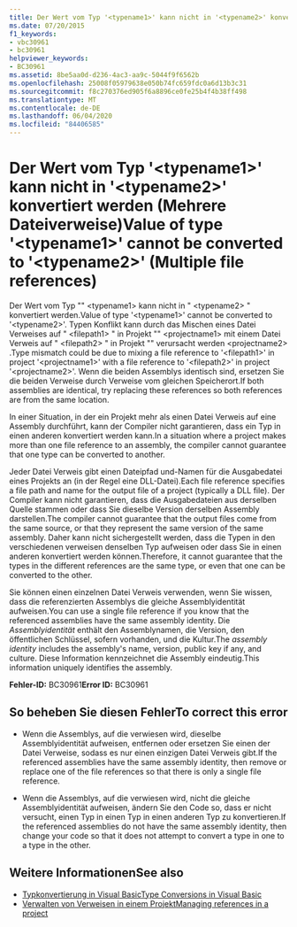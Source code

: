 ```yaml
---
title: Der Wert vom Typ '<typename1>' kann nicht in '<typename2>' konvertiert werden (Mehrere Dateiverweise)
ms.date: 07/20/2015
f1_keywords:
- vbc30961
- bc30961
helpviewer_keywords:
- BC30961
ms.assetid: 8be5aa0d-d236-4ac3-aa9c-5044f9f6562b
ms.openlocfilehash: 25008f05979638e050b74fc659fdc0a6d13b3c31
ms.sourcegitcommit: f8c270376ed905f6a8896ce0fe25b4f4b38ff498
ms.translationtype: MT
ms.contentlocale: de-DE
ms.lasthandoff: 06/04/2020
ms.locfileid: "84406585"
---
```

# <a name="value-of-type-typename1-cannot-be-converted-to-typename2-multiple-file-references"></a><span data-ttu-id="42d64-102">Der Wert vom Typ '\<typename1>' kann nicht in '\<typename2>' konvertiert werden (Mehrere Dateiverweise)</span><span class="sxs-lookup"><span data-stu-id="42d64-102">Value of type '\<typename1>' cannot be converted to '\<typename2>' (Multiple file references)</span></span>
<span data-ttu-id="42d64-103">Der Wert vom Typ "" \<typename1> kann nicht in " \<typename2> " konvertiert werden.</span><span class="sxs-lookup"><span data-stu-id="42d64-103">Value of type '\<typename1>' cannot be converted to '\<typename2>'.</span></span> <span data-ttu-id="42d64-104">Typen Konflikt kann durch das Mischen eines Datei Verweises auf " \<filepath1> " in Projekt "" \<projectname1> mit einem Datei Verweis auf " \<filepath2> " in Projekt "" verursacht werden \<projectname2> .</span><span class="sxs-lookup"><span data-stu-id="42d64-104">Type mismatch could be due to mixing a file reference to '\<filepath1>' in project '\<projectname1>' with a file reference to '\<filepath2>' in project '\<projectname2>'.</span></span> <span data-ttu-id="42d64-105">Wenn die beiden Assemblys identisch sind, ersetzen Sie die beiden Verweise durch Verweise vom gleichen Speicherort.</span><span class="sxs-lookup"><span data-stu-id="42d64-105">If both assemblies are identical, try replacing these references so both references are from the same location.</span></span>  
  
 <span data-ttu-id="42d64-106">In einer Situation, in der ein Projekt mehr als einen Datei Verweis auf eine Assembly durchführt, kann der Compiler nicht garantieren, dass ein Typ in einen anderen konvertiert werden kann.</span><span class="sxs-lookup"><span data-stu-id="42d64-106">In a situation where a project makes more than one file reference to an assembly, the compiler cannot guarantee that one type can be converted to another.</span></span>  
  
 <span data-ttu-id="42d64-107">Jeder Datei Verweis gibt einen Dateipfad und-Namen für die Ausgabedatei eines Projekts an (in der Regel eine DLL-Datei).</span><span class="sxs-lookup"><span data-stu-id="42d64-107">Each file reference specifies a file path and name for the output file of a project (typically a DLL file).</span></span> <span data-ttu-id="42d64-108">Der Compiler kann nicht garantieren, dass die Ausgabedateien aus derselben Quelle stammen oder dass Sie dieselbe Version derselben Assembly darstellen.</span><span class="sxs-lookup"><span data-stu-id="42d64-108">The compiler cannot guarantee that the output files come from the same source, or that they represent the same version of the same assembly.</span></span> <span data-ttu-id="42d64-109">Daher kann nicht sichergestellt werden, dass die Typen in den verschiedenen verweisen denselben Typ aufweisen oder dass Sie in einen anderen konvertiert werden können.</span><span class="sxs-lookup"><span data-stu-id="42d64-109">Therefore, it cannot guarantee that the types in the different references are the same type, or even that one can be converted to the other.</span></span>  
  
 <span data-ttu-id="42d64-110">Sie können einen einzelnen Datei Verweis verwenden, wenn Sie wissen, dass die referenzierten Assemblys die gleiche Assemblyidentität aufweisen.</span><span class="sxs-lookup"><span data-stu-id="42d64-110">You can use a single file reference if you know that the referenced assemblies have the same assembly identity.</span></span> <span data-ttu-id="42d64-111">Die *Assemblyidentität* enthält den Assemblynamen, die Version, den öffentlichen Schlüssel, sofern vorhanden, und die Kultur.</span><span class="sxs-lookup"><span data-stu-id="42d64-111">The *assembly identity* includes the assembly's name, version, public key if any, and culture.</span></span> <span data-ttu-id="42d64-112">Diese Information kennzeichnet die Assembly eindeutig.</span><span class="sxs-lookup"><span data-stu-id="42d64-112">This information uniquely identifies the assembly.</span></span>  
  
 <span data-ttu-id="42d64-113">**Fehler-ID:** BC30961</span><span class="sxs-lookup"><span data-stu-id="42d64-113">**Error ID:** BC30961</span></span>  
  
## <a name="to-correct-this-error"></a><span data-ttu-id="42d64-114">So beheben Sie diesen Fehler</span><span class="sxs-lookup"><span data-stu-id="42d64-114">To correct this error</span></span>  
  
- <span data-ttu-id="42d64-115">Wenn die Assemblys, auf die verwiesen wird, dieselbe Assemblyidentität aufweisen, entfernen oder ersetzen Sie einen der Datei Verweise, sodass es nur einen einzigen Datei Verweis gibt.</span><span class="sxs-lookup"><span data-stu-id="42d64-115">If the referenced assemblies have the same assembly identity, then remove or replace one of the file references so that there is only a single file reference.</span></span>  
  
- <span data-ttu-id="42d64-116">Wenn die Assemblys, auf die verwiesen wird, nicht die gleiche Assemblyidentität aufweisen, ändern Sie den Code so, dass er nicht versucht, einen Typ in einen Typ in einen anderen Typ zu konvertieren.</span><span class="sxs-lookup"><span data-stu-id="42d64-116">If the referenced assemblies do not have the same assembly identity, then change your code so that it does not attempt to convert a type in one to a type in the other.</span></span>  
  
## <a name="see-also"></a><span data-ttu-id="42d64-117">Weitere Informationen</span><span class="sxs-lookup"><span data-stu-id="42d64-117">See also</span></span>

- [<span data-ttu-id="42d64-118">Typkonvertierung in Visual Basic</span><span class="sxs-lookup"><span data-stu-id="42d64-118">Type Conversions in Visual Basic</span></span>](../../programming-guide/language-features/data-types/type-conversions.md)
- [<span data-ttu-id="42d64-119">Verwalten von Verweisen in einem Projekt</span><span class="sxs-lookup"><span data-stu-id="42d64-119">Managing references in a project</span></span>](/visualstudio/ide/managing-references-in-a-project)
